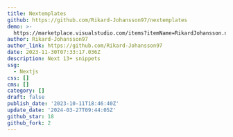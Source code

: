 ```yaml
---
title: Nextemplates
github: https://github.com/Rikard-Johansson97/nextemplates
demo: >-
  https://marketplace.visualstudio.com/items?itemName=RikardJohansson.nextemplates
author: Rikard-Johansson97
author_link: https://github.com/Rikard-Johansson97
date: 2023-11-30T07:33:17.036Z
description: Next 13+ snippets
ssg:
  - Nextjs
css: []
cms: []
category: []
draft: false
publish_date: '2023-10-11T18:46:40Z'
update_date: '2024-03-27T09:44:05Z'
github_star: 18
github_fork: 2
---
```

